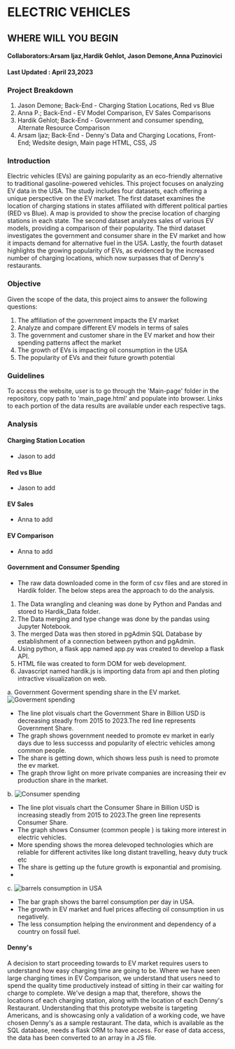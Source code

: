 # ELECTRIC VEHICLES
## WHERE WILL YOU BEGIN
#### Collaborators:Arsam Ijaz,Hardik Gehlot, Jason Demone,Anna Puzinovici 
#### Last Updated : April 23,2023

### Project Breakdown
1. Jason Demone; Back-End - Charging Station Locations, Red vs Blue
2. Anna P.; Back-End - EV Model Comparison, EV Sales Comparisons
3. Hardik Gehlot; Back-End - Government and consumer spending, Alternate Resource Comparison
4. Arsam Ijaz; Back-End - Denny's Data and Charging Locations, Front-End; Wedsite design, Main page HTML, CSS, JS

### Introduction 
Electric vehicles (EVs) are gaining popularity as an eco-friendly alternative to traditional gasoline-powered vehicles. This project focuses on analyzing EV data in the USA. The study includes four datasets, each offering a unique perspective on the EV market. The first dataset examines the location of charging stations in states affiliated with different political parties (RED vs Blue). A map is provided to show the precise location of charging stations in each state. The second dataset analyzes sales of various EV models, providing a comparison of their popularity. The third dataset investigates the government and consumer share in the EV market and how it impacts demand for alternative fuel in the USA. Lastly, the fourth dataset highlights the growing popularity of EVs, as evidenced by the increased number of charging locations, which now surpasses that of Denny's restaurants.

### Objective 
Given the scope of the data, this project aims to answer the following questions:
1. The affiliation of the government impacts the EV market
2. Analyze and compare different EV models in terms of sales 
3. The government and customer share in the EV market and how their spending patterns affect the market
4. The growth of EVs is impacting oil consumption in the USA
5. The popularity of EVs and their future growth potential

### Guidelines
To access the website, user is to go through the 'Main-page' folder in the repository, copy path to 'main_page.html' and populate into browser. Links to each portion of the data results are available under each respective tags.

### Analysis

#### Charging Station Location
- Jason to add
#### Red vs Blue
- Jason to add
#### EV Sales
- Anna to add
#### EV Comparison
- Anna to add
#### Government and Consumer Spending
- The raw data downloaded come in the form of csv files and are stored in Hardik folder. The below steps area the approach to do the analysis.
1. The Data wrangling and cleaning was done by Python and Pandas and stored to Hardik_Data folder.
2. The Data merging and type change was done by the pandas using Jupyter Notebook.
3. The merged Data was then stored in pgAdmin SQL Database by establishment of a connection between python and pgAdmin.
4. Using python, a flask app named app.py was created to develop a flask API.
5. HTML file was created to form DOM for web development.
6. Javascript named hardik.js is importing data from api and then ploting intractive visualization on web.


a. Government Goverment spending share in the EV market.
![Goverment spending](https://user-images.githubusercontent.com/120690578/233892121-222997bc-4e6a-4075-8653-9b7e0c0e57eb.png)
* The line plot visuals chart the Government Share in Billion USD is decreasing steadly from 2015 to 2023.The red line represents Government Share.
* The graph shows government needed to promote ev market in early days due to less successs and popularity of electric vehicles among common people.
* The share is getting down, which shows less push is need to promote the ev market.
* The graph throw light on more private companies are increasing their ev production share in the market.

b. 
![Consumer spending ](https://user-images.githubusercontent.com/120690578/233892996-a5302d8c-49eb-4987-a462-18143b7b9c64.png)
* The line plot visuals chart the Consumer Share in Billion USD is increasing steadly from 2015 to 2023.The green line represents Consumer Share.
* The graph shows  Consumer (common people ) is taking more interest in electric vehicles.
* More spending shows the morea delevoped technologies which are reliable for different activites like long distant travelling, heavy duty truck etc 
* The share is getting up the future growth is exponantial and promising. 
*
c. 
![barrels consumption in USA](https://user-images.githubusercontent.com/120690578/233893794-d7f7e550-3be1-4030-8b10-bfc887ef52fa.png)
* The bar graph shows the barrel consumption per day in USA.
* The growth in EV market and fuel prices affecting oil consumption in us negatively.
* The less consumption helping the environment and dependency of a country on fossil fuel. 


#### Denny's
A decision to start proceeding towards to EV market requires users to understand how easy charging time are going to be. Where we have seen large charging times in EV Comparison, we understand that users need to spend the quality time productively instead of sitting in their car waiting for charge to complete.
We've design a map that, therefore, shows the locations of each charging station, along with the location of each Denny's Restaurant. Understanding that this prototype website is targeting Americans, and is showcasing only a validation of a working code, we have chosen Denny's as a sample restaurant.
The data, which is available as the SQL database, needs a flask ORM to have access. For ease of data access, the data has been converted to an array in a JS file.
